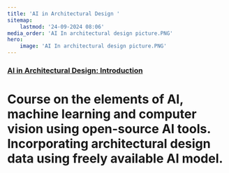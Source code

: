 ```yaml
---
title: 'AI in Architectural Design '
sitemap:
    lastmod: '24-09-2024 08:06'
media_order: 'AI In architectural design picture.PNG'
hero:
    image: 'AI In architectural design picture.PNG'
---
```


### [AI in Architectural Design: Introduction](https://online-learning.tudelft.nl/courses/ai-in-architectural-design/)

# Course on the elements of AI, machine learning and computer vision using open-source AI tools. Incorporating architectural design data using freely available AI model.